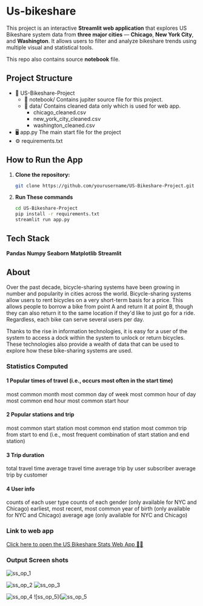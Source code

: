 # Us-bikeshare
This project is an interactive **Streamlit web application** that explores US Bikeshare system data from **three major cities** — **Chicago**, **New York City**, and **Washington**. It allows users to filter and analyze bikeshare trends using multiple visual and statistical tools.

This repo also contains source **notebook** file.

## Project Structure
- 📁 US-Bikeshare-Project
  - 📒 notebook/       Contains jupiter source file for this project.
  - 📁 data/           Contains cleaned data only which is used for web app.
    - chicago_cleaned.csv
    - new_york_city_cleaned.csv
    - washington_cleaned.csv
- 🖥️ app.py            The main start file for the project
- ⚙️ requirements.txt

## How to Run the App

1. **Clone the repository:**
   ```bash
   git clone https://github.com/yourusername/US-Bikeshare-Project.git
2. **Run These commands**
   ```bash
   cd US-Bikeshare-Project
   pip install -r requirements.txt
   streamlit run app.py

## Tech Stack
   **Pandas**
   **Numpy**
   **Seaborn**
   **Matplotlib**
   **Streamlit**

## About
Over the past decade, bicycle-sharing systems have been growing in number and popularity in cities across the world. Bicycle-sharing systems allow users to rent bicycles on a very short-term basis for a price. This allows people to borrow a bike from point A and return it at point B, though they can also return it to the same location if they'd like to just go for a ride. Regardless, each bike can serve several users per day.

Thanks to the rise in information technologies, it is easy for a user of the system to access a dock within the system to unlock or return bicycles. These technologies also provide a wealth of data that can be used to explore how these bike-sharing systems are used.

### Statistics Computed

#### 1 Popular times of travel (i.e., occurs most often in the start time)
most common month
most common day of week
most common hour of day
most common end hour
most common start hour

#### 2 Popular stations and trip
most common start station
most common end station
most common trip from start to end (i.e., most frequent combination of start station and end station)

#### 3 Trip duration
total travel time
average travel time
average trip by user subscriber
average trip by customer

#### 4 User info
counts of each user type
counts of each gender (only available for NYC and Chicago)
earliest, most recent, most common year of birth (only available for NYC and Chicago)
average age (only available for NYC and Chicago)

### Link to web app
[Click here to open the US Bikeshare Stats Web App 🚴‍♂️](https://us-bikeshare-stats-p507.streamlit.app/)

### Output Screen shots

![ss_op_1](https://github.com/user-attachments/assets/719766a8-17ff-495b-805a-67edb547d209)

![ss_op_2](https://github.com/user-attachments/assets/923e0247-fcbb-4ccf-8775-68727a0a5fca)
![ss_op_3](https://github.com/user-attachments/assets/ae68f933-854a-40a1-81bf-0a117b03d9f2)

![ss_op_4](https://github.com/user-attachments/assets/b3ac568b-a203-4023-82e6-e931b1d217c4)
![ss_op_5](![ss_op_5](https://github.com/user-attachments/assets/01701d67-898a-4815-bca4-d4e6601797f2)


   

 

